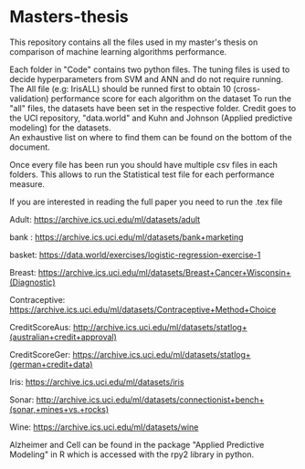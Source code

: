 # Masters-thesis
This repository contains all the files used in my master's thesis on comparison of machine learning algorithms performance.

Each folder in "Code" contains two python files. The tuning files is used to decide hyperparameters from SVM and ANN and do not require running.
The All file (e.g: IrisALL) should be runned first to obtain 10 (cross-validation) performance score for each algorithm on the dataset
To run the "all" files, the datasets have been set in the respective folder. Credit goes to the UCI repository, "data.world" and Kuhn and Johnson (Applied predictive modeling) for the datasets.  
An exhaustive list on where to find them can be found on the bottom of the document.

Once every file has been run you should have multiple csv files in each folders. This allows to run the Statistical test file for each performance measure. 

If you are interested in reading the full paper you need to run the .tex file

Adult:
https://archive.ics.uci.edu/ml/datasets/adult

bank :
https://archive.ics.uci.edu/ml/datasets/bank+marketing

basket:
https://data.world/exercises/logistic-regression-exercise-1

Breast:
https://archive.ics.uci.edu/ml/datasets/Breast+Cancer+Wisconsin+(Diagnostic)

Contraceptive:
https://archive.ics.uci.edu/ml/datasets/Contraceptive+Method+Choice

CreditScoreAus:
http://archive.ics.uci.edu/ml/datasets/statlog+(australian+credit+approval)

CreditScoreGer:
https://archive.ics.uci.edu/ml/datasets/statlog+(german+credit+data)

Iris:
https://archive.ics.uci.edu/ml/datasets/iris

Sonar:
http://archive.ics.uci.edu/ml/datasets/connectionist+bench+(sonar,+mines+vs.+rocks)

Wine:
https://archive.ics.uci.edu/ml/datasets/wine

Alzheimer and Cell can be found in the package "Applied Predictive Modeling" in R which is accessed with the rpy2 library in python. 
